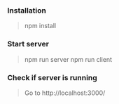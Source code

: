 ### Installation
> npm install

### Start server
> npm run server
> npm run client

### Check if server is running
> Go to http://localhost:3000/
